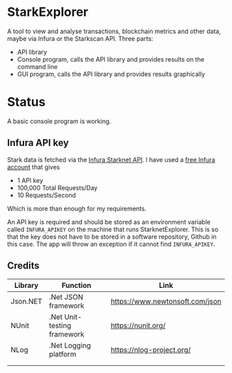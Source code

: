# StarkExplorer

A tool to view and analyse transactions, blockchain metrics and other data, maybe via Infura or the Starkscan API.
Three parts:

* API library
* Console program, calls the API library and provides results on the command line
* GUI program, calls the API library and provides results graphically

# Status
A basic console program is working.


## Infura API key
Stark data is fetched via the [Infura Starknet API](https://docs.infura.io/api/networks/starknet).
I have used a [free Infura account](https://www.infura.io/pricing) that gives
* 1 API key
* 100,000 Total Requests/Day
* 10 Requests/Second

Which is more than enough for my requirements.

An API key is required and should be stored as an environment variable called ``INFURA_APIKEY`` on the machine that runs StarknetExplorer. This is so that the key does not have to be stored in a software repository, Github in this case. The app will throw an exception if it cannot find ``INFURA_APIKEY``.


## Credits

| Library  | Function  | Link  |
| --- | ---   |  --- |
| Json.NET | .Net JSON framework | https://www.newtonsoft.com/json |
| NUnit | .Net Unit-testing framework | https://nunit.org/ |
| NLog | .Net Logging platform | https://nlog-project.org/  |
|   |   |   |
|   |   |   |

